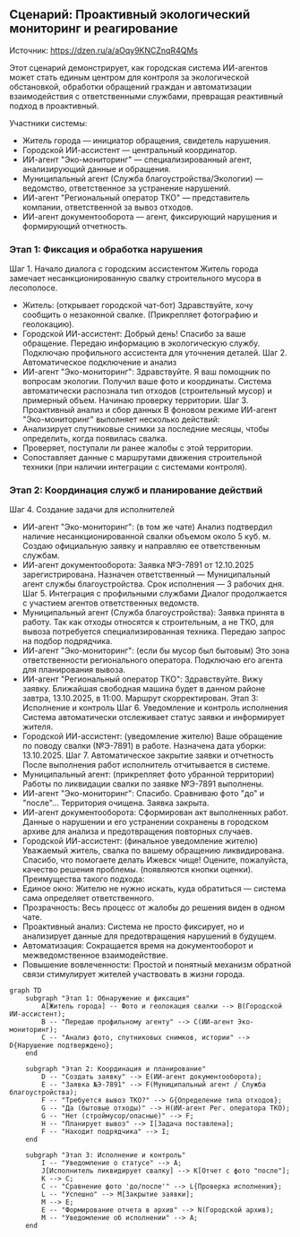 ## Сценарий: Проактивный экологический мониторинг и реагирование

Источник: https://dzen.ru/a/aOqy9KNCZnqR4QMs

Этот сценарий демонстрирует, как городская система ИИ-агентов может стать единым центром для контроля за экологической обстановкой, обработки обращений граждан и автоматизации взаимодействия с ответственными службами, превращая реактивный подход в проактивный.


Участники системы:
 * Житель города — инициатор обращения, свидетель нарушения.
 * Городской ИИ-ассистент — центральный координатор.
 * ИИ-агент "Эко-мониторинг" — специализированный агент, анализирующий данные и обращения.
 * Муниципальный агент (Служба благоустройства/Экологии) — ведомство, ответственное за устранение нарушений.
 * ИИ-агент "Региональный оператор ТКО" — представитель компании, ответственной за вывоз отходов.
 * ИИ-агент документооборота — агент, фиксирующий нарушения и формирующий отчетность.

### Этап 1: Фиксация и обработка нарушения

Шаг 1. Начало диалога с городским ассистентом
Житель города замечает несанкционированную свалку строительного мусора в лесополосе.
 * Житель: (открывает городской чат-бот) Здравствуйте, хочу сообщить о незаконной свалке. (Прикрепляет фотографию и геолокацию).
 * Городской ИИ-ассистент: Добрый день! Спасибо за ваше обращение. Передаю информацию в экологическую службу. Подключаю профильного ассистента для уточнения деталей.
Шаг 2. Автоматическое подключение и анализ
 * ИИ-агент "Эко-мониторинг": Здравствуйте. Я ваш помощник по вопросам экологии. Получил ваше фото и координаты. Система автоматически распознала тип отходов (строительный мусор) и примерный объем. Начинаю проверку территории.
Шаг 3. Проактивный анализ и сбор данных
В фоновом режиме ИИ-агент "Эко-мониторинг" выполняет несколько действий:
 * Анализирует спутниковые снимки за последние месяцы, чтобы определить, когда появилась свалка.
 * Проверяет, поступали ли ранее жалобы с этой территории.
 * Сопоставляет данные с маршрутами движения строительной техники (при наличии интеграции с системами контроля).


### Этап 2: Координация служб и планирование действий


Шаг 4. Создание задачи для исполнителей
 * ИИ-агент "Эко-мониторинг": (в том же чате) Анализ подтвердил наличие несанкционированной свалки объемом около 5 куб. м. Создаю официальную заявку и направляю ее ответственным службам.
 * ИИ-агент документооборота: Заявка №Э-7891 от 12.10.2025 зарегистрирована. Назначен ответственный — Муниципальный агент службы благоустройства. Срок исполнения — 3 рабочих дня.
Шаг 5. Интеграция с профильными службами
Диалог продолжается с участием агентов ответственных ведомств.
 * Муниципальный агент (Служба благоустройства): Заявка принята в работу. Так как отходы относятся к строительным, а не ТКО, для вывоза потребуется специализированная техника. Передаю запрос на подбор подрядчика.
 * ИИ-агент "Эко-мониторинг": (если бы мусор был бытовым) Это зона ответственности регионального оператора. Подключаю его агента для планирования вывоза.
 * ИИ-агент "Региональный оператор ТКО": Здравствуйте. Вижу заявку. Ближайшая свободная машина будет в данном районе завтра, 13.10.2025, в 11:00. Маршрут скорректирован.
Этап 3: Исполнение и контроль
Шаг 6. Уведомление и контроль исполнения
Система автоматически отслеживает статус заявки и информирует жителя.
 * Городской ИИ-ассистент: (уведомление жителю) Ваше обращение по поводу свалки (№Э-7891) в работе. Назначена дата уборки: 13.10.2025.
Шаг 7. Автоматическое закрытие заявки и отчетность
После выполнения работ исполнитель отчитывается в системе.
 * Муниципальный агент: (прикрепляет фото убранной территории) Работы по ликвидации свалки по заявке №Э-7891 выполнены.
 * ИИ-агент "Эко-мониторинг": Спасибо. Сравниваю фото "до" и "после"... Территория очищена. Заявка закрыта.
 * ИИ-агент документооборота: Сформирован акт выполненных работ. Данные о нарушении и его устранении сохранены в городском архиве для анализа и предотвращения повторных случаев.
 * Городской ИИ-ассистент: (финальное уведомление жителю) Уважаемый житель, свалка по вашему обращению ликвидирована. Спасибо, что помогаете делать Ижевск чище! Оцените, пожалуйста, качество решения проблемы. (появляются кнопки оценки).
Преимущества такого подхода:
 * Единое окно: Жителю не нужно искать, куда обратиться — система сама определяет ответственного.
 * Прозрачность: Весь процесс от жалобы до решения виден в одном чате.
 * Проактивный анализ: Система не просто фиксирует, но и анализирует данные для предотвращения нарушений в будущем.
 * Автоматизация: Сокращается время на документооборот и межведомственное взаимодействие.
 * Повышение вовлеченности: Простой и понятный механизм обратной связи стимулирует жителей участвовать в жизни города.
```mermaid
graph TD
    subgraph "Этап 1: Обнаружение и фиксация"
        A[Житель города] -- Фото и геолокация свалки --> B(Городской ИИ-ассистент);
        B -- "Передаю профильному агенту" --> C(ИИ-агент Эко-мониторинг);
        C -- "Анализ фото, спутниковых снимков, истории" --> D{Нарушение подтверждено};
    end

    subgraph "Этап 2: Координация и планирование"
        D -- "Создать заявку" --> E(ИИ-агент документооборота);
        E -- "Заявка №Э-7891" --> F(Муниципальный агент / Служба благоустройства);
        F -- "Требуется вывоз ТКО?" --> G{Определение типа отходов};
        G -- "Да (бытовые отходы)" --> H(ИИ-агент Рег. оператора ТКО);
        G -- "Нет (строймусор/опасные)" --> F;
        H -- "Планирует вывоз" --> I[Задача поставлена];
        F -- "Находит подрядчика" --> I;
    end

    subgraph "Этап 3: Исполнение и контроль"
        I -- "Уведомление о статусе" --> A;
        J[Исполнитель ликвидирует свалку] --> K[Отчет с фото "после"];
        K --> C;
        C -- "Сравнение фото 'до/после'" --> L{Проверка исполнения};
        L -- "Успешно" --> M[Закрытие заявки];
        M --> E;
        E -- "Формирование отчета в архив" --> N(Городской архив);
        M -- "Уведомление об исполнении" --> A;
    end
```

